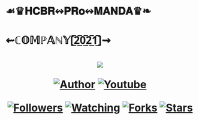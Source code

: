 # ㅤㅤㅤㅤㅤㅤㅤㅤㅤ☙♛𝐇𝐂𝐁𝐑↭𝐏𝐑𝐨↭𝐌𝐀𝐍𝐃𝐀♛❧ ㅤㅤㅤㅤㅤㅤㅤㅤㅤㅤㅤㅤㅤㅤㅤㅤㅤ⇜ℂ𝕆𝕄ℙ𝔸ℕ𝕐[̲̅2̲̅0̲̅2̲̅1̲̅]⇝
<h1 align="center">
    <p>
        <img src= "https://i.ibb.co/61zW1bd/HCBR-PRO-LOGO-GITHUB.gif">
    </p>
    <p>
        <a href="https://github.com/HCBR-Pro"><img title="Author"    src="https://img.shields.io/badge/Autor-%E2%98%99%F0%9D%90%87%F0%9D%90%82%F0%9D%90%81%F0%9D%90%91%E2%98%A0%F0%9D%90%8F%F0%9D%90%91%F0%9D%90%A8%E2%86%AD%F0%9D%90%8C%F0%9D%90%80%F0%9D%90%8D%F0%9D%90%83%F0%9D%90%80%E2%9D%A7%20-blueviolet.svg?style=for-the-badge&logo=github"></a>
        <a href="https://www.youtube.com/channel/UCloc2_ahLiSt1UoaVs3UEXw"><img title="Youtube" src="https://img.shields.io/badge/%F0%9D%90%98%F0%9D%90%A8%F0%9D%90%AE%F0%9D%90%93%F0%9D%90%AE%F0%9D%90%9B%F0%9D%90%9E-HACKERS%20__BR-red.svg?style=for-the-badge&logo=youtube"></a>
    </p>
    <p>
        <a href="https://github.com/HCBR-Pro/followers"><img title="Followers" src="https://img.shields.io/badge/Seguidores-%E3%85%A40%E3%85%A4-blue"></a>
        <a href="https://github.com/mhankbarbar/termux-wabot/watchers"><img title="Watching" src="https://img.shields.io/badge/Observadores-%E3%85%A40%E3%85%A4-blue"></a>
        <a href="https://github.com/mhankbarbar/termux-wabot/network/members"><img title="Forks" src="https://img.shields.io/badge/Garfo-%E3%85%A40%E3%85%A4-blue"></a>
        <a href="https://github.com/mhankbarbar/termux-wabot/stargazers/"><img title="Stars" src="https://img.shields.io/badge/Strela-%E3%85%A40%E3%85%A4-blue"></a>
    </p>
</h1>

#
